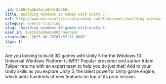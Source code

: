 ```yaml
---
_id: 5a88e1adbd6dca0d5f0d265c
title: Building Windows 10 Games with Unity 5
url: http://www.microsoftvirtualacademy.com/liveevents/building-windows-10-games-with-unity-5
category: events-training
slug: 'building-windows-10-games-with-unity-5'
user_id: 5a83ce59d6eb0005c4ecda2c
createdOn: '2015-06-20T07:57:11.000Z'
tags: []
---
```


Are you looking to build 3D games with Unity 5 for the Windows 10 Universal Windows Platform (UWP)? Popular presenter and author Adam Tuliper returns with an expert team to help you do just that! Add to your Unity skills as you explore Unity 5, the latest powerful Unity game engine, which adds hundreds of new features on top of its prior version.
